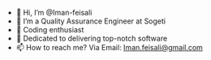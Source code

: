 - 👋 Hi, I’m @Iman-feisali
- 👀 I’m a Quality Assurance Engineer at Sogeti 
- 🌱 Coding enthusiast
- 💞️ Dedicated to delivering top-notch software
- 📫 How to reach me? Via Email: Iman.feisali@gmail.com

<!---
Iman-feisali/Iman-feisali is a ✨ special ✨ repository because its `README.md` (this file) appears on your GitHub profile.
You can click the Preview link to take a look at your changes.
--->
